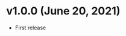 # v1.0.0 (June 20, 2021)

-   First release

<!-- all-shields/sponsors-badges:START -->
<!-- all-shields/sponsors-badges:END -->
